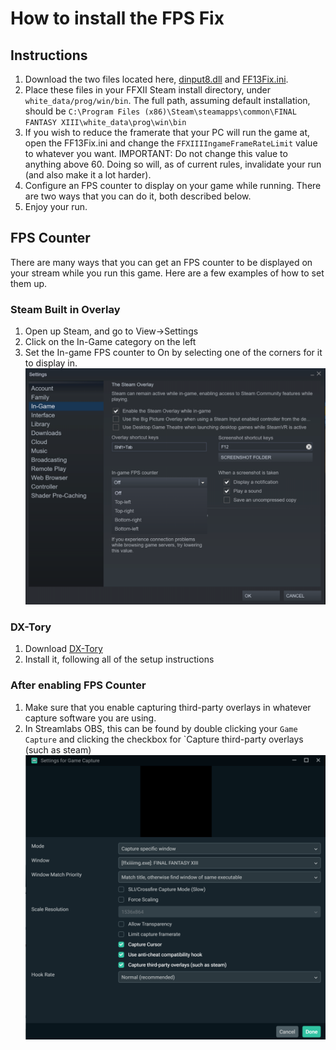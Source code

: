 # How to install the FPS Fix

## Instructions
1. Download the two files located here, [dinput8.dll](./dinput8.dll) and [FF13Fix.ini](./FF13Fix.ini).
2. Place these files in your FFXII Steam install directory, under `white_data/prog/win/bin`. The full path, assuming default installation, should be `C:\Program Files (x86)\Steam\steamapps\common\FINAL FANTASY XIII\white_data\prog\win\bin`
3. If you wish to reduce the framerate that your PC will run the game at, open the FF13Fix.ini and change the `FFXIIIIngameFrameRateLimit` value to whatever  you want.
IMPORTANT: Do not change this value to anything above 60. Doing so will, as of current rules, invalidate your run (and also make it a lot harder).
4. Configure an FPS counter to display on your game while running. There are two ways that you can do it, both described below.
5. Enjoy your run.

## FPS Counter
There are many ways that you can get an FPS counter to be displayed on your stream while you run this game. Here are a few examples of how to set them up.

### Steam Built in Overlay
1. Open up Steam, and go to View->Settings
2. Click on the In-Game category on the left
3. Set the In-game FPS counter to On by selecting one of the corners for it to display in.
![steam_in_game_fps](./steam_in_game_fps.png)



### DX-Tory
1. Download [DX-Tory](https://dxtory.en.lo4d.com/windows)
2. Install it, following all of the setup instructions

### After enabling FPS Counter
1. Make sure that you enable capturing third-party overlays in whatever capture software you are using.
2. In Streamlabs OBS, this can be found by double clicking your `Game Capture` and clicking the checkbox for `Capture third-party overlays (such as steam)
![streamlabs_overlay](./streamlabs_overlay.png)



